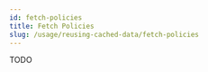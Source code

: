 ```yaml
---
id: fetch-policies
title: Fetch Policies
slug: /usage/reusing-cached-data/fetch-policies
---
```

TODO

